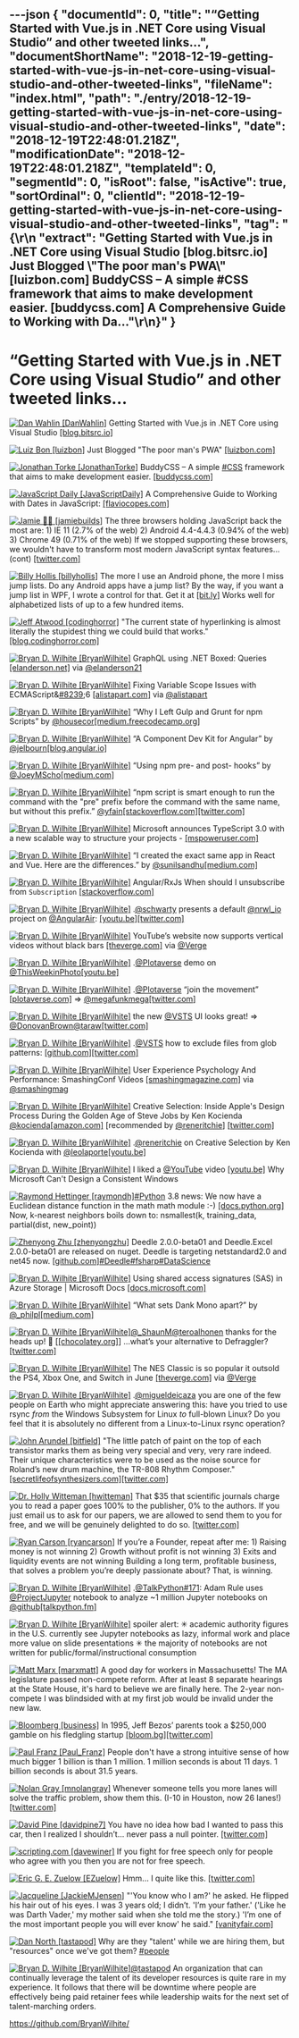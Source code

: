---json
{
  "documentId": 0,
  "title": "“Getting Started with Vue.js in .NET Core using Visual Studio” and other tweeted links…",
  "documentShortName": "2018-12-19-getting-started-with-vue-js-in-net-core-using-visual-studio-and-other-tweeted-links",
  "fileName": "index.html",
  "path": "./entry/2018-12-19-getting-started-with-vue-js-in-net-core-using-visual-studio-and-other-tweeted-links",
  "date": "2018-12-19T22:48:01.218Z",
  "modificationDate": "2018-12-19T22:48:01.218Z",
  "templateId": 0,
  "segmentId": 0,
  "isRoot": false,
  "isActive": true,
  "sortOrdinal": 0,
  "clientId": "2018-12-19-getting-started-with-vue-js-in-net-core-using-visual-studio-and-other-tweeted-links",
  "tag": "{\r\n  \"extract\": \"Getting Started with Vue.js in .NET Core using Visual Studio [blog.bitsrc.io] Just Blogged \\\"The poor man's PWA\\\" [luizbon.com] BuddyCSS – A simple #CSS framework that aims to make development easier. [buddycss.com] A Comprehensive Guide to Working with Da...\"\r\n}"
}
---

# “Getting Started with Vue.js in .NET Core using Visual Studio” and other tweeted links…

[<img alt="Dan Wahlin [DanWahlin]" src="https://songhay.blob.core.windows.net:443/shared-social-twitter/DanWahlin.jpg">](http://codewithdan.com/) Getting Started with Vue.js in .NET Core using Visual Studio [[blog.bitsrc.io]](https://blog.bitsrc.io/getting-started-with-vue-js-in-net-core-using-visual-studio-efbb43703630)

[<img alt="Luiz Bon [luizbon]" src="https://songhay.blob.core.windows.net:443/shared-social-twitter/luizbon.jpeg">](http://luizbon.com/) Just Blogged "The poor man's PWA" [[luizbon.com]](https://www.luizbon.com/blog/the-poor-mans-progressive-wep-app/)

[<img alt="Jonathan Torke [JonathanTorke]" src="https://songhay.blob.core.windows.net:443/shared-social-twitter/JonathanTorke.jpg">](https://jonathantorke.me/) BuddyCSS – A simple [#CSS](http://twitter.com/search?q='%23CSS) framework that aims to make development easier. [[buddycss.com]](https://buddycss.com/)

[<img alt="JavaScript Daily [JavaScriptDaily]" src="https://songhay.blob.core.windows.net:443/shared-social-twitter/JavaScriptDaily.jpg">](https://twitter.com/JavaScriptDaily) A Comprehensive Guide to Working with Dates in JavaScript: [[flaviocopes.com]](https://flaviocopes.com/javascript-dates/)

[<img alt="Jamie 🏳️‍🌈 [jamiebuilds]" src="https://songhay.blob.core.windows.net:443/shared-social-twitter/jamiebuilds.jpg">](http://jamie.build/) The three browsers holding JavaScript back the most are: 1) IE 11 (2.7% of the web) 2) Android 4.4-4.4.3 (0.94% of the web) 3) Chrome 49 (0.71% of the web) If we stopped supporting these browsers, we wouldn't have to transform most modern JavaScript syntax features... (cont) [[twitter.com]](https://twitter.com/jamiebuilds/status/1022568918949408768/photo/1)

[<img alt="Billy Hollis [billyhollis]" src="https://songhay.blob.core.windows.net:443/shared-social-twitter/billyhollis.jpg">](http://billyhollis.me/) The more I use an Android phone, the more I miss jump lists. Do any Android apps have a jump list? By the way, if you want a jump list in WPF, I wrote a control for that. Get it at [[bit.ly]](http://bit.ly/JumpList) Works well for alphabetized lists of up to a few hundred items.

[<img alt="Jeff Atwood [codinghorror]" src="https://songhay.blob.core.windows.net:443/shared-social-twitter/codinghorror.png">](http://blog.codinghorror.com/) "The current state of hyperlinking is almost literally the stupidest thing we could build that works." [[blog.codinghorror.com]](https://blog.codinghorror.com/the-xanadu-dream/)

[<img alt="Bryan D. Wilhite [BryanWilhite]" src="https://songhay.blob.core.windows.net:443/shared-social-twitter/BryanWilhite.jpeg">](http://songhayblog.azurewebsites.net/) GraphQL using .NET Boxed: Queries [[elanderson.net]](https://elanderson.net/2018/07/graphql-using-net-boxed-queries/) via [@elanderson21](http://twitter.com/@elanderson21)

[<img alt="Bryan D. Wilhite [BryanWilhite]" src="https://songhay.blob.core.windows.net:443/shared-social-twitter/BryanWilhite.jpeg">](http://songhayblog.azurewebsites.net/) Fixing Variable Scope Issues with ECMAScript&[#8239](http://twitter.com/search?q='%238239);6 [[alistapart.com]](http://alistapart.com/article/fixing-variable-scope-issues-with-ecmascript-6) via [@alistapart](http://twitter.com/@alistapart)

[<img alt="Bryan D. Wilhite [BryanWilhite]" src="https://songhay.blob.core.windows.net:443/shared-social-twitter/BryanWilhite.jpeg">](http://songhayblog.azurewebsites.net/) “Why I Left Gulp and Grunt for npm Scripts” by [@housecor](http://twitter.com/@housecor)[[medium.freecodecamp.org]](https://medium.freecodecamp.org/why-i-left-gulp-and-grunt-for-npm-scripts-3d6853dd22b8)

[<img alt="Bryan D. Wilhite [BryanWilhite]" src="https://songhay.blob.core.windows.net:443/shared-social-twitter/BryanWilhite.jpeg">](http://songhayblog.azurewebsites.net/) “A Component Dev Kit for Angular” by [@jelbourn](http://twitter.com/@jelbourn)[[blog.angular.io]](https://blog.angular.io/a-component-dev-kit-for-angular-9f06e3b4b3b4)

[<img alt="Bryan D. Wilhite [BryanWilhite]" src="https://songhay.blob.core.windows.net:443/shared-social-twitter/BryanWilhite.jpeg">](http://songhayblog.azurewebsites.net/) “Using npm pre- and post- hooks” by [@JoeyMScho](http://twitter.com/@JoeyMScho)[[medium.com]](https://medium.com/yld-engineering-blog/using-npm-pre-and-post-hooks-d89dcf2d86cf)

[<img alt="Bryan D. Wilhite [BryanWilhite]" src="https://songhay.blob.core.windows.net:443/shared-social-twitter/BryanWilhite.jpeg">](http://songhayblog.azurewebsites.net/) “npm script is smart enough to run the command with the "pre" prefix before the command with the same name, but without this prefix.” [@yfain](http://twitter.com/@yfain)[[stackoverflow.com]](https://stackoverflow.com/a/44935056/22944)[[twitter.com]](https://twitter.com/BryanWilhite/status/1025061732404813824/photo/1)

[<img alt="Bryan D. Wilhite [BryanWilhite]" src="https://songhay.blob.core.windows.net:443/shared-social-twitter/BryanWilhite.jpeg">](http://songhayblog.azurewebsites.net/) Microsoft announces TypeScript 3.0 with a new scalable way to structure your projects - [[mspoweruser.com]](https://mspoweruser.com/microsoft-announces-typescript-3-0-with-a-new-scalable-way-to-structure-your-projects/)

[<img alt="Bryan D. Wilhite [BryanWilhite]" src="https://songhay.blob.core.windows.net:443/shared-social-twitter/BryanWilhite.jpeg">](http://songhayblog.azurewebsites.net/) “I created the exact same app in React and Vue. Here are the differences.” by [@sunilsandhu](http://twitter.com/@sunilsandhu)[[medium.com]](https://medium.com/javascript-in-plain-english/i-created-the-exact-same-app-in-react-and-vue-here-are-the-differences-e9a1ae8077fd)

[<img alt="Bryan D. Wilhite [BryanWilhite]" src="https://songhay.blob.core.windows.net:443/shared-social-twitter/BryanWilhite.jpeg">](http://songhayblog.azurewebsites.net/) Angular/RxJs When should I unsubscribe from `Subscription` [[stackoverflow.com]](https://stackoverflow.com/q/38008334/22944?stw=2)

[<img alt="Bryan D. Wilhite [BryanWilhite]" src="https://songhay.blob.core.windows.net:443/shared-social-twitter/BryanWilhite.jpeg">](http://songhayblog.azurewebsites.net/) .[@schwarty](http://twitter.com/@schwarty) presents a default [@nrwl_io](http://twitter.com/@nrwl_io) project on [@AngularAir](http://twitter.com/@AngularAir): [[youtu.be]](https://youtu.be/0N589xX2ZQw?t=1317)[[twitter.com]](https://twitter.com/BryanWilhite/status/1024343185722552320/photo/1)

[<img alt="Bryan D. Wilhite [BryanWilhite]" src="https://songhay.blob.core.windows.net:443/shared-social-twitter/BryanWilhite.jpeg">](http://songhayblog.azurewebsites.net/) YouTube’s website now supports vertical videos without black bars [[theverge.com]](https://www.theverge.com/2018/7/30/17629504/youtube-website-vertical-videos-without-black-bars?utm_campaign=theverge&utm_content=entry&utm_medium=social&utm_source=twitter) via [@Verge](http://twitter.com/@Verge)

[<img alt="Bryan D. Wilhite [BryanWilhite]" src="https://songhay.blob.core.windows.net:443/shared-social-twitter/BryanWilhite.jpeg">](http://songhayblog.azurewebsites.net/) .[@Plotaverse](http://twitter.com/@Plotaverse) demo on [@ThisWeekinPhoto](http://twitter.com/@ThisWeekinPhoto)[[youtu.be]](https://youtu.be/tWy33HEr9dk?t=1258)

[<img alt="Bryan D. Wilhite [BryanWilhite]" src="https://songhay.blob.core.windows.net:443/shared-social-twitter/BryanWilhite.jpeg">](http://songhayblog.azurewebsites.net/) .[@Plotaverse](http://twitter.com/@Plotaverse) “join the movement” [[plotaverse.com]](https://plotaverse.com/) => [@megafunkmega](http://twitter.com/@megafunkmega)[[twitter.com]](https://twitter.com/BryanWilhite/status/1024433214301986817/photo/1)

[<img alt="Bryan D. Wilhite [BryanWilhite]" src="https://songhay.blob.core.windows.net:443/shared-social-twitter/BryanWilhite.jpeg">](http://songhayblog.azurewebsites.net/) the new [@VSTS](http://twitter.com/@VSTS) UI looks great! => [@DonovanBrown](http://twitter.com/@DonovanBrown)[@taraw](http://twitter.com/@taraw)[[twitter.com]](https://twitter.com/BryanWilhite/status/1024687355158884354/photo/1)

[<img alt="Bryan D. Wilhite [BryanWilhite]" src="https://songhay.blob.core.windows.net:443/shared-social-twitter/BryanWilhite.jpeg">](http://songhayblog.azurewebsites.net/) .[@VSTS](http://twitter.com/@VSTS) how to exclude files from glob patterns: [[github.com]](https://github.com/Microsoft/vsts-tasks/issues/4712)[[twitter.com]](https://twitter.com/BryanWilhite/status/1024792327397634048/photo/1)

[<img alt="Bryan D. Wilhite [BryanWilhite]" src="https://songhay.blob.core.windows.net:443/shared-social-twitter/BryanWilhite.jpeg">](http://songhayblog.azurewebsites.net/) User Experience Psychology And Performance: SmashingConf Videos [[smashingmagazine.com]](https://www.smashingmagazine.com/2018/08/smashingconf-ux-videos/) via [@smashingmag](http://twitter.com/@smashingmag)

[<img alt="Bryan D. Wilhite [BryanWilhite]" src="https://songhay.blob.core.windows.net:443/shared-social-twitter/BryanWilhite.jpeg">](http://songhayblog.azurewebsites.net/) Creative Selection: Inside Apple's Design Process During the Golden Age of Steve Jobs by Ken Kocienda [@kocienda](http://twitter.com/@kocienda)[[amazon.com]](https://www.amazon.com/Creative-Selection-Inside-Apples-Process/dp/1250194466?SubscriptionId=1SW6D7X6ZXXR92KVX0G2&tag=thekintespacec00&linkCode=xm2&camp=2025&creative=165953&creativeASIN=1250194466) [recommended by [@reneritchie](http://twitter.com/@reneritchie)] [[twitter.com]](https://twitter.com/BryanWilhite/status/1024743664960983040/photo/1)

[<img alt="Bryan D. Wilhite [BryanWilhite]" src="https://songhay.blob.core.windows.net:443/shared-social-twitter/BryanWilhite.jpeg">](http://songhayblog.azurewebsites.net/) .[@reneritchie](http://twitter.com/@reneritchie) on Creative Selection by Ken Kocienda with [@leolaporte](http://twitter.com/@leolaporte)[[youtu.be]](https://youtu.be/sb8SjTkqiwY?t=5236)

[<img alt="Bryan D. Wilhite [BryanWilhite]" src="https://songhay.blob.core.windows.net:443/shared-social-twitter/BryanWilhite.jpeg">](http://songhayblog.azurewebsites.net/) I liked a [@YouTube](http://twitter.com/@YouTube) video [[youtu.be]](http://youtu.be/hn5QjtpjW_U?a) Why Microsoft Can't Design a Consistent Windows

[<img alt="Raymond Hettinger [raymondh]" src="https://songhay.blob.core.windows.net:443/shared-social-twitter/raymondh.jpg">](https://rhettinger.wordpress.com/)[#Python](http://twitter.com/search?q='%23Python) 3.8 news: We now have a Euclidean distance function in the math math module :-) [[docs.python.org]](https://docs.python.org/3.8/library/math.html#math.dist) Now, k-nearest neighbors boils down to: nsmallest(k, training_data, partial(dist, new_point))

[<img alt="Zhenyong Zhu [zhenyongzhu]" src="https://songhay.blob.core.windows.net:443/shared-social-twitter/zhenyongzhu.jpg">](https://twitter.com/zhenyongzhu) Deedle 2.0.0-beta01 and Deedle.Excel 2.0.0-beta01 are released on nuget. Deedle is targeting netstandard2.0 and net45 now. [[github.com]](https://github.com/fslaborg/Deedle/blob/master/RELEASE_NOTES.md)[#Deedle](http://twitter.com/search?q='%23Deedle)[#fsharp](http://twitter.com/search?q='%23fsharp)[#DataScience](http://twitter.com/search?q='%23DataScience)

[<img alt="Bryan D. Wilhite [BryanWilhite]" src="https://songhay.blob.core.windows.net:443/shared-social-twitter/BryanWilhite.jpeg">](http://songhayblog.azurewebsites.net/) Using shared access signatures (SAS) in Azure Storage | Microsoft Docs [[docs.microsoft.com]](https://docs.microsoft.com/en-us/azure/storage/common/storage-dotnet-shared-access-signature-part-1?WT.mc_id=twitter)

[<img alt="Bryan D. Wilhite [BryanWilhite]" src="https://songhay.blob.core.windows.net:443/shared-social-twitter/BryanWilhite.jpeg">](http://songhayblog.azurewebsites.net/) “What sets Dank Mono apart?” by [@_philpl](http://twitter.com/@_philpl)[[medium.com]](https://medium.com/@philpl/what-sets-dank-mono-apart-1bbdc1cc3cbd)

[<img alt="Bryan D. Wilhite [BryanWilhite]" src="https://songhay.blob.core.windows.net:443/shared-social-twitter/BryanWilhite.jpeg">](http://songhayblog.azurewebsites.net/)[@_ShaunM](http://twitter.com/@_ShaunM)[@teroalhonen](http://twitter.com/@teroalhonen) thanks for the heads up! 🤠 [[[chocolatey.org]](https://chocolatey.org/packages?q=bleachbit)] …what’s your alternative to Defraggler? [[twitter.com]](https://twitter.com/BryanWilhite/status/1025430070947545088/photo/1)

[<img alt="Bryan D. Wilhite [BryanWilhite]" src="https://songhay.blob.core.windows.net:443/shared-social-twitter/BryanWilhite.jpeg">](http://songhayblog.azurewebsites.net/) The NES Classic is so popular it outsold the PS4, Xbox One, and Switch in June [[theverge.com]](https://www.theverge.com/2018/8/2/17642236/nes-classic-npd-sales-data-june-2018?utm_campaign=theverge&utm_content=entry&utm_medium=social&utm_source=twitter) via [@Verge](http://twitter.com/@Verge)

[<img alt="Bryan D. Wilhite [BryanWilhite]" src="https://songhay.blob.core.windows.net:443/shared-social-twitter/BryanWilhite.jpeg">](http://songhayblog.azurewebsites.net/) .[@migueldeicaza](http://twitter.com/@migueldeicaza) you are one of the few people on Earth who might appreciate answering this: have you tried to use rsync *from* the Windows Subsystem for Linux *to* full-blown Linux? Do you feel that it is absolutely no different from a Linux-to-Linux rsync operation?

[<img alt="John Arundel [bitfield]" src="https://songhay.blob.core.windows.net:443/shared-social-twitter/bitfield.jpeg">](http://bitfieldconsulting.com/about) "The little patch of paint on the top of each transistor marks them as being very special and very, very rare indeed. Their unique characteristics were to be used as the noise source for Roland’s new drum machine, the TR-808 Rhythm Composer." [[secretlifeofsynthesizers.com]](http://secretlifeofsynthesizers.com/the-strange-heart-of-the-roland-tr-808/)[[twitter.com]](https://twitter.com/bitfield/status/1025821432880738304/photo/1)

[<img alt="Dr. Holly Witteman [hwitteman]" src="https://songhay.blob.core.windows.net:443/shared-social-twitter/hwitteman.jpg">](http://holly.witteman.ca/) That $35 that scientific journals charge you to read a paper goes 100% to the publisher, 0% to the authors. If you just email us to ask for our papers, we are allowed to send them to you for free, and we will be genuinely delighted to do so. [[twitter.com]](https://twitter.com/mantia/status/1013559718759956481)

[<img alt="Ryan Carson [ryancarson]" src="https://songhay.blob.core.windows.net:443/shared-social-twitter/ryancarson.jpg">](http://teamtreehouse.com/go/talentpath) If you’re a Founder, repeat after me: 1) Raising money is not winning 2) Growth without profit is not winning 3) Exits and liquidity events are not winning Building a long term, profitable business, that solves a problem you’re deeply passionate about? That, is winning.

[<img alt="Bryan D. Wilhite [BryanWilhite]" src="https://songhay.blob.core.windows.net:443/shared-social-twitter/BryanWilhite.jpeg">](http://songhayblog.azurewebsites.net/) .[@TalkPython](http://twitter.com/@TalkPython)[#171](http://twitter.com/search?q='%23171): Adam Rule uses [@ProjectJupyter](http://twitter.com/@ProjectJupyter) notebook to analyze ~1 million Jupyter notebooks on [@github](http://twitter.com/@github)[[talkpython.fm]](https://talkpython.fm/episodes/show/171/1m-jupyter-notebooks-analyzed)

[<img alt="Bryan D. Wilhite [BryanWilhite]" src="https://songhay.blob.core.windows.net:443/shared-social-twitter/BryanWilhite.jpeg">](http://songhayblog.azurewebsites.net/) spoiler alert: ✳ academic authority figures in the U.S. currently see Jupyter notebooks as lazy, informal work and place more value on slide presentations ✳ the majority of notebooks are not written for public/formal/instructional consumption

[<img alt="Matt Marx [marxmatt]" src="https://songhay.blob.core.windows.net:443/shared-social-twitter/marxmatt.jpg">](http://www.mattmarx.com/) A good day for workers in Massachusetts! The MA legislature passed non-compete reform. After at least 8 separate hearings at the State House, it's hard to believe we are finally here. The 2-year non-compete I was blindsided with at my first job would be invalid under the new law.

[<img alt="Bloomberg [business]" src="https://songhay.blob.core.windows.net:443/shared-social-twitter/business.jpg">](http://www.bloomberg.com/) In 1995, Jeff Bezos’ parents took a $250,000 gamble on his fledgling startup [[bloom.bg]](https://bloom.bg/2OAhxNQ)[[twitter.com]](https://twitter.com/business/status/1024633419551191040/photo/1)

[<img alt="Paul Franz [Paul_Franz]" src="https://songhay.blob.core.windows.net:443/shared-social-twitter/Paul_Franz.jpg">](http://nichtdiesetone.blogspot.com/) People don't have a strong intuitive sense of how much bigger 1 billion is than 1 million. 1 million seconds is about 11 days. 1 billion seconds is about 31.5 years.

[<img alt="Nolan Gray [mnolangray]" src="https://songhay.blob.core.windows.net:443/shared-social-twitter/mnolangray.jpg">](https://twitter.com/mnolangray) Whenever someone tells you more lanes will solve the traffic problem, show them this. (I-10 in Houston, now 26 lanes!) [[twitter.com]](https://twitter.com/mnolangray/status/1025942278068727808/photo/1)

[<img alt="David Pine [davidpine7]" src="https://songhay.blob.core.windows.net:443/shared-social-twitter/davidpine7.jpg">](https://davidpine.net/) You have no idea how bad I wanted to pass this car, then I realized I shouldn’t... never pass a null pointer. [[twitter.com]](https://twitter.com/davidpine7/status/1025377645217898497/photo/1)

[<img alt="scripting.com [davewiner]" src="https://songhay.blob.core.windows.net:443/shared-social-twitter/davewiner.jpg">](http://scripting.com/) If you fight for free speech only for people who agree with you then you are not for free speech.

[<img alt="Eric G. E. Zuelow [EZuelow]" src="https://songhay.blob.core.windows.net:443/shared-social-twitter/EZuelow.jpeg">](http://ericzuelow.com/) Hmm... I quite like this. [[twitter.com]](https://twitter.com/EZuelow/status/1025383089307103233/photo/1)

[<img alt="Jacqueline [JackieMJensen]" src="https://songhay.blob.core.windows.net:443/shared-social-twitter/JackieMJensen.jpg">](https://t.co/dsKUTUWYHQ) "'You know who I am?' he asked. He flipped his hair out of his eyes. I was 3 years old; I didn’t. 'I’m your father.' ('Like he was Darth Vader,' my mother said when she told me the story.) 'I’m one of the most important people you will ever know' he said." [[vanityfair.com]](https://www.vanityfair.com/news/2018/08/lisa-brennan-jobs-small-fry-steve-jobs-daughter?utm_source=chargedtech&utm_medium=email&utm_campaign=173_what_happens_when_hackers_steal_your_phone_number&utm_term=2018-08-05)

[<img alt="Dan North [tastapod]" src="https://songhay.blob.core.windows.net:443/shared-social-twitter/tastapod.jpg">](http://dannorth.net/) Why are they "talent' while we are hiring them, but "resources" once we've got them? [#people](http://twitter.com/search?q='%23people)

[<img alt="Bryan D. Wilhite [BryanWilhite]" src="https://songhay.blob.core.windows.net:443/shared-social-twitter/BryanWilhite.jpeg">](http://songhayblog.azurewebsites.net/)[@tastapod](http://twitter.com/@tastapod) An organization that can continually leverage the talent of its developer resources is quite rare in my experience. It follows that there will be downtime where people are effectively being paid retainer fees while leadership waits for the next set of talent-marching orders.

<https://github.com/BryanWilhite/>
